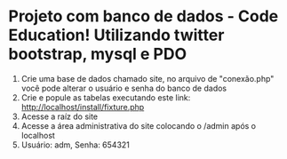 # Projeto com banco de dados - Code Education! Utilizando twitter bootstrap, mysql e PDO
<ol>
<li>Crie uma base de dados chamado site, no arquivo de "conexão.php" você pode alterar o usuário e senha do banco de dados</li>
<li>Crie e popule as tabelas executando este link: <a href="http://localhost/install/fixture.php" title="Fixture">http://localhost/install/fixture.php</a></li>
<li>Acesse a raíz do site</li>
<li>Acesse a área administrativa do site colocando o /admin após o localhost</li>
<li>Usuário: adm, Senha: 654321</li>
</ol>